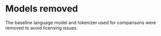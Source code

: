 # Models removed
The baseline language model and tokenizer used for comparisons were removed to avoid licensing issues.